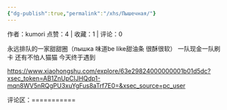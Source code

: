 ```yaml
---
{"dg-publish":true,"permalink":"/xhs/Пышечная/"}
---
```


作者：kumori
点赞：4   |   收藏：1   |   评论：0

永远排队的一家甜甜圈（пышка 味道be like甜油条 很酥很软）
一队现金一队刷卡
还有不怕人猫猫 今天终于遇到

https://www.xiaohongshu.com/explore/63e29824000000001b01d5dc?xsec_token=AB1ZnUpCIJHQdp1-mqn8WV5nRQgPU3xuYgFus8aTrf7E0=&xsec_source=pc_user

评论区：===========

